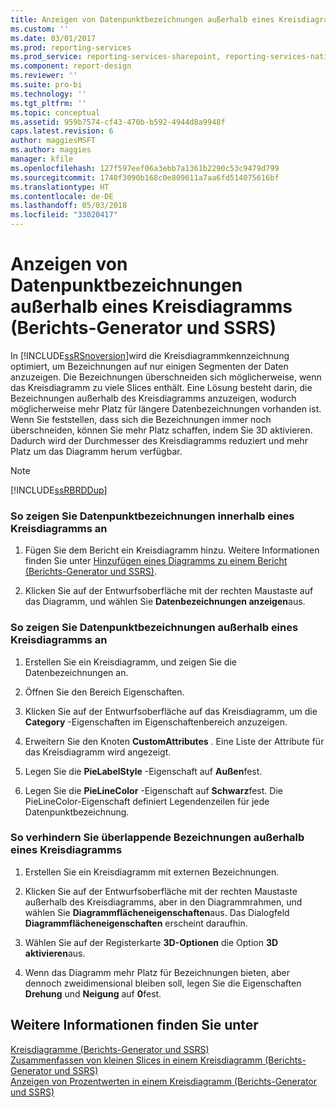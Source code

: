 ```yaml
---
title: Anzeigen von Datenpunktbezeichnungen außerhalb eines Kreisdiagramms (Berichts-Generator und SSRS) | Microsoft-Dokumentation
ms.custom: ''
ms.date: 03/01/2017
ms.prod: reporting-services
ms.prod_service: reporting-services-sharepoint, reporting-services-native
ms.component: report-design
ms.reviewer: ''
ms.suite: pro-bi
ms.technology: ''
ms.tgt_pltfrm: ''
ms.topic: conceptual
ms.assetid: 959b7574-cf43-470b-b592-4944d8a9948f
caps.latest.revision: 6
author: maggiesMSFT
ms.author: maggies
manager: kfile
ms.openlocfilehash: 127f597eef06a3ebb7a1361b2290c53c9479d799
ms.sourcegitcommit: 1740f3090b168c0e809611a7aa6fd514075616bf
ms.translationtype: HT
ms.contentlocale: de-DE
ms.lasthandoff: 05/03/2018
ms.locfileid: "33020417"
---
```

# <a name="display-data-point-labels-outside-a-pie-chart-report-builder-and-ssrs"></a>Anzeigen von Datenpunktbezeichnungen außerhalb eines Kreisdiagramms (Berichts-Generator und SSRS)
  In [!INCLUDE[ssRSnoversion](../../includes/ssrsnoversion-md.md)]wird die Kreisdiagrammkennzeichnung optimiert, um Bezeichnungen auf nur einigen Segmenten der Daten anzuzeigen. Die Bezeichnungen überschneiden sich möglicherweise, wenn das Kreisdiagramm zu viele Slices enthält. Eine Lösung besteht darin, die Bezeichnungen außerhalb des Kreisdiagramms anzuzeigen, wodurch möglicherweise mehr Platz für längere Datenbezeichnungen vorhanden ist. Wenn Sie feststellen, dass sich die Bezeichnungen immer noch überschneiden, können Sie mehr Platz schaffen, indem Sie 3D aktivieren. Dadurch wird der Durchmesser des Kreisdiagramms reduziert und mehr Platz um das Diagramm herum verfügbar.  
  
> [!NOTE]  
>  [!INCLUDE[ssRBRDDup](../../includes/ssrbrddup-md.md)]  
  
### <a name="to-display-data-point-labels-inside-a-pie-chart"></a>So zeigen Sie Datenpunktbezeichnungen innerhalb eines Kreisdiagramms an  
  
1.  Fügen Sie dem Bericht ein Kreisdiagramm hinzu. Weitere Informationen finden Sie unter [Hinzufügen eines Diagramms zu einem Bericht &#40;Berichts-Generator und SSRS&#41;](../../reporting-services/report-design/add-a-chart-to-a-report-report-builder-and-ssrs.md).  
  
2.  Klicken Sie auf der Entwurfsoberfläche mit der rechten Maustaste auf das Diagramm, und wählen Sie **Datenbezeichnungen anzeigen**aus.  
  
### <a name="to-display-data-point-labels-outside-a-pie-chart"></a>So zeigen Sie Datenpunktbezeichnungen außerhalb eines Kreisdiagramms an  
  
1.  Erstellen Sie ein Kreisdiagramm, und zeigen Sie die Datenbezeichnungen an.  
  
2.  Öffnen Sie den Bereich Eigenschaften.  
  
3.  Klicken Sie auf der Entwurfsoberfläche auf das Kreisdiagramm, um die **Category** -Eigenschaften im Eigenschaftenbereich anzuzeigen.  
  
4.  Erweitern Sie den Knoten **CustomAttributes** . Eine Liste der Attribute für das Kreisdiagramm wird angezeigt.  
  
5.  Legen Sie die **PieLabelStyle** -Eigenschaft auf **Außen**fest.  
  
6.  Legen Sie die **PieLineColor** -Eigenschaft auf **Schwarz**fest. Die PieLineColor-Eigenschaft definiert Legendenzeilen für jede Datenpunktbezeichnung.  
  
### <a name="to-prevent-overlapping-labels-displayed-outside-a-pie-chart"></a>So verhindern Sie überlappende Bezeichnungen außerhalb eines Kreisdiagramms  
  
1.  Erstellen Sie ein Kreisdiagramm mit externen Bezeichnungen.  
  
2.  Klicken Sie auf der Entwurfsoberfläche mit der rechten Maustaste außerhalb des Kreisdiagramms, aber in den Diagrammrahmen, und wählen Sie **Diagrammflächeneigenschaften**aus. Das Dialogfeld **Diagrammflächeneigenschaften** erscheint daraufhin.  
  
3.  Wählen Sie auf der Registerkarte **3D-Optionen** die Option **3D aktivieren**aus.  
  
4.  Wenn das Diagramm mehr Platz für Bezeichnungen bieten, aber dennoch zweidimensional bleiben soll, legen Sie die Eigenschaften **Drehung** und **Neigung** auf **0**fest.  
  
## <a name="see-also"></a>Weitere Informationen finden Sie unter  
 [Kreisdiagramme &#40;Berichts-Generator und SSRS&#41;](../../reporting-services/report-design/pie-charts-report-builder-and-ssrs.md)   
 [Zusammenfassen von kleinen Slices in einem Kreisdiagramm (Berichts-Generator und SSRS)](../../reporting-services/report-design/collect-small-slices-on-a-pie-chart-report-builder-and-ssrs.md)   
 [Anzeigen von Prozentwerten in einem Kreisdiagramm &#40;Berichts-Generator und SSRS&#41;](../../reporting-services/report-design/display-percentage-values-on-a-pie-chart-report-builder-and-ssrs.md)  
  
  

